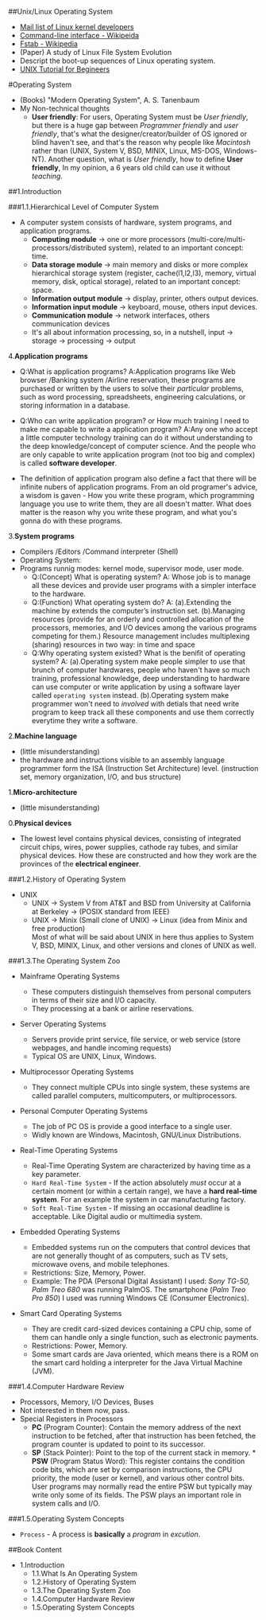 <html>
<head><title>Linux Operating System</title></head>
<body>

##Unix/Linux Operating System
* [Mail list of Linux kernel developers](http://vger.kernel.org)
* [Command-line interface - Wikipeida](http://en.wikipedia.org/wiki/Command-line_interface)
* [Fstab - Wikipedia](http://en.wikipedia.org/wiki/Fstab)
* (Paper) A study of Linux File System Evolution
* Descript the boot-up sequences of Linux operating system.
* [UNIX Tutorial for Begineers](http://www.ee.surrey.ac.uk/Teaching/Unix)

#Operating System
* (Books) "Modern Operating System", A. S. Tanenbaum
* My Non-technical thoughts
  * __User friendly__: For users, Operating System must be _User friendly_, but there is a huge gap between _Programmer friendly_ and _user friendly_, that's what the designer/creator/builder of OS ignored or blind haven't see, and that's the reason why people like _Macintosh_ rather than (UNIX, System V, BSD, MINIX, Linux, MS-DOS, Windows-NT). Another question, what is _User friendly_, how to define __User friendly__, In my opinion, a 6 years old child can use it without _teaching_.

##1.Introduction

###1.1.Hierarchical Level of Computer System
* A computer system consists of hardware, system programs, and application programs.
  * __Computing module__ -> one or more processors (multi-core/multi-processors/distributed system), related to an important concept: time.
  * __Data storage module__ -> main memory and disks or more complex hierarchical storage system (register, cache(l1,l2,l3), memory, virtual memory, disk, optical storage), related to an important concept: space.
  * __Information output module__ -> display, printer, others output devices.
  * __Information input module__ -> keyboard, mouse, others input devices.
  * __Communication module__ -> network interfaces, others communication devices
  * It's all about information processing, so, in a nutshell, input -> storage -> processing -> output


4.__Application programs__   

* Q:What is application programs?     A:Application programs like Web browser /Banking system /Airline reservation, these programs are purchased or written by the users to solve their _particular_ problems, such as word processing, spreadsheets, engineering calculations, or storing information in a database.

* Q:Who can write application program? or How much training I need to make me capable to write a application program?    A:Any one who accept a little computer technology training can do it without understanding to the deep knowledge/concept of computer science. And the people who are only capable to write application program (not too big and complex) is called __software developer__.

* The definition of application program also define a fact that there will be infinite nubers of application programs. From an old programer's advice, a wisdom is gaven - How you write these program, which programming language you use to write them, they are all doesn't matter. What does matter is the reason why you write these program, and what you's gonna do with these programs.


3.__System programs__   

* Compilers /Editors /Command interpreter (Shell)
* Operating System:
* Programs runnig modes: kernel mode, supervisor mode, user mode.
  * Q:(Concept) What is operating system?     A: Whose job is to manage all these devices and provide user programs with a simpler interface to the hardware.
  * Q:(Function) What operating system do?    A: (a).Extending the machine by extends the computer’s instruction set. (b).Managing resources (provide for an orderly and controlled allocation of the processors, memories, and I/O devices among the various programs competing for them.) Resource management includes multiplexing (sharing) resources in two way: in time and space
  * Q:Why operating system existed? What is the benifit of operating system?    A: (a).Operating system make people simpler to use that brunch of computer hardwares, people who haven't have so much training, professional knowledge, deep understanding to hardware can use computer or write application by using a software layer called `operating system` instead. (b).Operating system make programmer won't need to _involved_ with detials that need write program to keep track all these components and use them correctly everytime they write a software.

2.__Machine language__    

* (little misunderstanding)
* the hardware and instructions visible to an assembly language programmer form the ISA (Instruction Set Architecture) level. (instruction set, memory organization, I/O, and bus structure)

1.__Micro-architecture__     

* (little misunderstanding)

0.__Physical devices__

* The lowest level contains physical devices, consisting of integrated circuit chips, wires, power supplies, cathode ray tubes, and similar physical devices. How these are constructed and how they work are the provinces of the __electrical engineer__.


###1.2.History of Operating System
* UNIX   
  * UNIX -> System V from AT&T and BSD from University at California at Berkeley -> (POSIX standard from IEEE)  
  * UNIX -> Minix (Small clone of UNIX) -> Linux (idea from Minix and free production)   
Most of what will be said about UNIX in here thus applies to System V, BSD, MINIX, Linux, and other versions and clones of UNIX as well.  


###1.3.The Operating System Zoo
* Mainframe Operating Systems
  * These computers distinguish themselves from personal computers in terms of their size and I/O capacity.
  * They processing at a bank or airline reservations.

* Server Operating Systems
  * Servers provide print service, file service, or web service (store webpages, and handle incoming requests)
  * Typical OS are UNIX, Linux, Windows.

* Multiprocessor Operating Systems
  * They connect multiple CPUs into single system, these systems are called parallel computers, multicomputers, or multiprocessors. 

* Personal Computer Operating Systems
  * The job of PC OS is provide a good interface to a single user.
  * Widly known are Windows, Macintosh, GNU/Linux Distributions.

* Real-Time Operating Systems
  * Real-Time Operating System are characterized by having time as a key parameter. 
  * `Hard Real-Time System` - If the action absolutely _must_ occur at a certain moment (or within a certain range), we have a __hard real-time system__. For an example the system in car manufacturing factory.
  * `Soft Real-Time System` - If missing an occasional deadline is acceptable. Like Digital audio or multimedia system.

* Embedded Operating Systems
  * Embedded systems run on the computers that control devices that are not generally thought of as computers, such as TV sets, microwave ovens, and mobile telephones.
  * Restrictions: Size, Memory, Power.
  * Example: The PDA (Personal Digital Assistant) I used: _Sony TG-50, Palm Treo 680_ was running PalmOS. The smartphone (_Palm Treo Pro 850_) I used was running Windows CE (Consumer Electronics).

* Smart Card Operating Systems
  * They are credit card-sized devices containing a CPU chip, some of them can handle only a single function, such as electronic payments.
  * Restrictions: Power, Memory.
  * Some smart cards are Java oriented, which means there is a ROM on the smart card holding a interpreter for the Java Virtual Machine (JVM).

###1.4.Computer Hardware Review
* Processors, Memory, I/O Devices, Buses
* Not interested in them now, pass.
* Special Registers in Processors
  * __PC__ (Program Counter): Contain the memory address of the next instruction to be fetched, after that instruction has been fetched, the program counter is updated to point to its successor.
  * __SP__ (Stack Pointer): Point to the top of the current stack in memory.  * __PSW__ (Program Status Word): This register contains the condition code bits, which are set by comparison instructions, the CPU priority, the mode (user or kernel), and various other control bits.  User programs may normally read the entire PSW but typically may write only some of its fields. The PSW plays an important role in system calls and I/O.


###1.5.Operating System Concepts
* `Process` - A process is __basically__ a _program_ in _excution_.

##Book Content
* 1.Introduction
  * 1.1.What Is An Operating System
  * 1.2.History of Operating System
  * 1.3.The Operating System Zoo
  * 1.4.Computer Hardware Review
  * 1.5.Operating System Concepts

</body></html>
